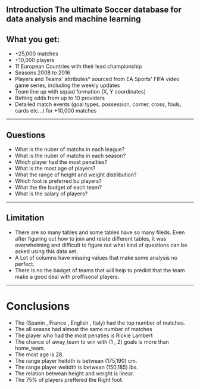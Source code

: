 Introduction
The ultimate Soccer database for data analysis and machine learning
-----------------------------
## What you get:

- +25,000 matches
- +10,000 players
- 11 European Countries with their lead championship
- Seasons 2008 to 2016
- Players and Teams' attributes* sourced from EA Sports' FIFA video game series, including the weekly updates
- Team line up with squad formation (X, Y coordinates)
- Betting odds from up to 10 providers
- Detailed match events (goal types, possession, corner, cross, fouls, cards etc…) for +10,000 matches

-----------------------------------------
## Questions

- What is the nuber of matchs in each league?
- What is the nuber of matchs in each season?
- Which player had the most penalties?
- What is the most age of players?
- What the range of height and weight distribution?
- Which foot is preferred bu players?
- What the the budget of each team?
- What is the salary of players?

------------------------
## Limitation
- There are so many tables and some tables have so many fileds. Even after figuring out how to join and relate different tables, it was overwhelming and difficult to figure out what kind of questions can be asked using this data set.
- A Lot of columns have missing values that make some analysis no perfect.
- There is no the badget of teams that will help to predict that the team make a good deal with proffisonal players.

----------------------

# Conclusions
- The (Spanin , France , English , Italy) had the top number of matches.
- The all seasos had almost the same number of matches
- The player who had the most penaties is Rickie Lambert
- The chance of away_team to win with (1 , 2) goals is more than home_team.    
- The most age is 28. 
- The range player heitdth is betwean (175,190) cm.
- The range player weitdth is betwean (150,185) ibs.
- The relation betwean height and weight is linear.
- The 75% of players preffered the Right foot.